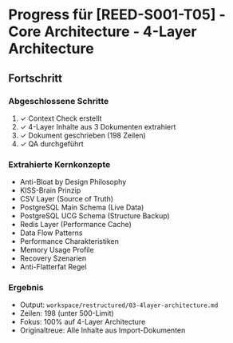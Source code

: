 # Progress für [REED-S001-T05] - Core Architecture - 4-Layer Architecture

## Fortschritt

### Abgeschlossene Schritte
1. ✓ Context Check erstellt
2. ✓ 4-Layer Inhalte aus 3 Dokumenten extrahiert
3. ✓ Dokument geschrieben (198 Zeilen)
4. ✓ QA durchgeführt

### Extrahierte Kernkonzepte
- Anti-Bloat by Design Philosophy
- KISS-Brain Prinzip
- CSV Layer (Source of Truth)
- PostgreSQL Main Schema (Live Data)
- PostgreSQL UCG Schema (Structure Backup)
- Redis Layer (Performance Cache)
- Data Flow Patterns
- Performance Charakteristiken
- Memory Usage Profile
- Recovery Szenarien
- Anti-Flatterfat Regel

### Ergebnis
- Output: `workspace/restructured/03-4layer-architecture.md`
- Zeilen: 198 (unter 500-Limit)
- Fokus: 100% auf 4-Layer Architecture
- Originaltreue: Alle Inhalte aus Import-Dokumenten
